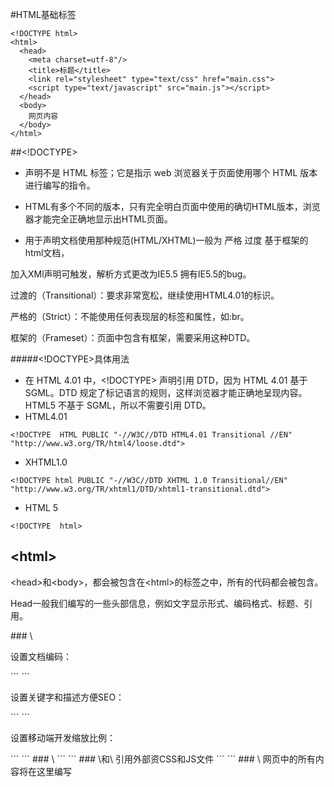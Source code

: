 #HTML基础标签
```
<!DOCTYPE html>
<html>
  <head>
    <meta charset=utf-8"/>
    <title>标题</title>
    <link rel="stylesheet" type="text/css" href="main.css">
    <script type="text/javascript" src="main.js"></script>
  </head>
  <body>
    网页内容
  </body>
</html>
```
##<!DOCTYPE>
* <p><!DOCTYPE> 声明不是 HTML 标签；它是指示 web 浏览器关于页面使用哪个 HTML 版本进行编写的指令。</p>
* <p>HTML有多个不同的版本，只有完全明白页面中使用的确切HTML版本，浏览器才能完全正确地显示出HTML页面。</p>
* <p>用于声明文档使用那种规范(HTML/XHTML)一般为 严格 过度 基于框架的html文档，<br>
加入XMl声明可触发，解析方式更改为IE5.5 拥有IE5.5的bug。</p>
<p>过渡的（Transitional）：要求非常宽松，继续使用HTML4.01的标识。</p>
<p>严格的（Strict）：不能使用任何表现层的标签和属性，如:br。</p>
<p>框架的（Frameset）：页面中包含有框架，需要采用这种DTD。</p>

#####<!DOCTYPE>具体用法
* 在 HTML 4.01 中，<!DOCTYPE> 声明引用 DTD，因为 HTML 4.01 基于 SGML。DTD 规定了标记语言的规则，这样浏览器才能正确地呈现内容。
HTML5 不基于 SGML，所以不需要引用 DTD。
* HTML4.01
```
<!DOCTYPE  HTML PUBLIC "-//W3C//DTD HTML4.01 Transitional //EN" "http://www.w3.org/TR/html4/loose.dtd">
```
* XHTML1.0
```
<!DOCTYPE html PUBLIC "-//W3C//DTD XHTML 1.0 Transitional//EN" "http://www.w3.org/TR/xhtml1/DTD/xhtml1-transitional.dtd">
```
* HTML 5
```
<!DOCTYPE  html> 
```
## \<html\>
\<head\>和\<body\>，都会被包含在\<html\>的标签之中，所有的代码都会被包含。
<p>Head一般我们编写的一些头部信息，例如文字显示形式、编码格式、标题、引用。</p>
### \<meta\>
<p>设置文档编码：</p>
```
<meta http-equiv="Content-Type" content="text/html; charset=utf-8" />
<meta charset=utf-8" />
```
<p>设置关键字和描述方便SEO：</p>
```
<meta name="keywords" content="关键字">
<meta name="description" content="网站描述">
```
<p>设置移动端开发缩放比例：</p>
```
<meta name="viewport" content="width=device-width,initial-scale=1"/>
```
### \<title\>
```
<title>在浏览器顶端显示的标题</title>
```
### \<link\>和\<script\>
引用外部资CSS和JS文件
```
<script type="text/javascript" src="main.js"></script>
<link  rel ="stylesheet"  type ="text/css"  href="main.css">
```
### \<body\>
网页中的所有内容将在这里编写

